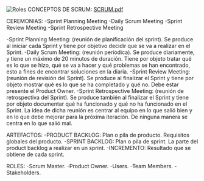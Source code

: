 ![Roles](https://user-images.githubusercontent.com/106499760/175543437-9f3a1a16-5151-446d-9185-9d7224e34f12.jpg)
CONCEPTOS DE SCRUM:
[SCRUM.pdf](https://github.com/JosePolvora/METODOLIGIA-SCRUM/files/8935872/SCRUM.pdf)

CEREMONIAS:
-Sprint Planning Meeting
-Daily Scrum Meeting
-Sprint Review Meeting
-Sprint Retrospective Meeting

-Sprint Planning Meeting: (reunión de planificación del sprint). Se produce al iniciar cada Sprint y tiene por objetivo decidir que se va a realizar en el Sprint.
-Daily Scrum Meeting: (reunión periódica). Se produce diariamente, y tiene un máximo de 20 minutos de duración. Tiene por objeto tratar qué es lo que se hizo, qué se va a hacer y qué problemas se han encontrado, esto a fines de encontrar soluciones en la diaria.
-Sprint Review Meeting: (reunión de revisión del Sprint). Se produce al finalizar el Sprint y tiene por objeto mostrar qué es lo que se ha completado y qué no. Debe estar presente el Product Owner.
-Sprint Retrospective Meeting: (reunión de retrospectiva del Sprint). Se produce también al finalizar el Sprint y tiene por objeto documentar qué ha funcionado y qué no ha funcionado en el Sprint. La idea de dicha reunión es centrar al equipo en lo que salió bien y en lo que debe mejorar para la próxima iteración. De ninguna manera se centra en lo que salió mal.

ARTEFACTOS:
-PRODUCT BACKLOG: Plan o pila de producto. Requisitos globales del producto.
-SPRINT BACKLOG: Plan o pila de sprint. La parte del product backlog a realizar en un sprint.
-INCREMENTO: Resultado que se obtiene de cada sprint.

ROLES:
-Scrum Master.
-Product Owner.
-Users.
-Team Members.
-Stakeholders.
